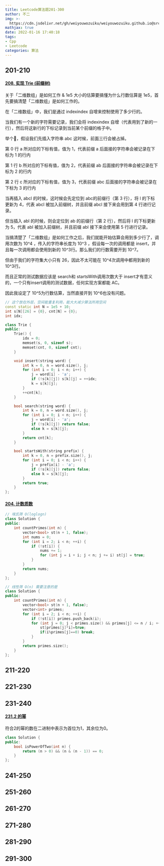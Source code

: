 ```yaml
---
title: Leetcode算法题201-300
author: 不二
img: >-
  https://cdn.jsdelivr.net/gh/weiyouwozuiku/weiyouwozuiku.github.io@src/source/_posts/PageImg/算法/Leetcode算法题201-300.jpeg
mathjax: true
date: 2022-01-16 17:40:18
tags: 
- Cpp
- Leetcode
categories: 算法
---
```


## 201-210

#### [208. 实现 Trie (前缀树)](https://leetcode-cn.com/problems/implement-trie-prefix-tree/)

关于「二维数组」是如何工作 & 1e5 大小的估算要搞懂为什么行数估算是 1e5，首先要搞清楚「二维数组」是如何工作的。

在「二维数组」中，我们是通过 indexindex 自增来控制使用了多少行的。

当我们有一个新的字符需要记录，我们会将 indexindex 自增（代表用到了新的一行），然后将这新行的下标记录到当前某个前缀的格子中。

举个🌰，假设我们先插入字符串 abc 这时候，前面三行会被占掉。

第 0 行 a 所对应的下标有值，值为 1，代表前缀 a 后面接的字符串会被记录在下标为 1 的行内

第 1 行 b 所对应的下标有值，值为 2，代表前缀 ab 后面接的字符串会被记录在下标为 2 的行内

第 2 行 c 所对应的下标有值，值为 3，代表前缀 abc 后面接的字符串会被记录在下标为 3 的行内

当再插入 abcl 的时候，这时候会先定位到 abc的前缀行（第 3 行），将 l 的下标更新为 4，代表 abcl 被加入前缀树，并且前缀 abcl 接下来会用到第 4 行进行记录。

但当插入 abl 的时候，则会定位到 ab 的前缀行（第 2 行），然后将 l 的下标更新为 5，代表 abl 被加入前缀树，并且前缀 abl 接下来会使用第 5 行进行记录。

当搞清楚了「二维数组」是如何工作之后，我们就能开始估算会用到多少行了，调用次数为 10^4 ，传入的字符串长度为 10^3 ，假设每一次的调用都是 insert，并且每一次调用都会使用到新的 10^3行。那么我们的行数需要开到 10^7。

但由于我们的字符集大小只有 26，因此不太可能在 10^4次调用中都用到新的 10^3行。

而且正常的测试数据应该是 search和 startsWith调用次数大于 insert才有意义的，一个只有insert调用的测试数据，任何实现方案都能 AC。

因此我设定了 10^5为行数估算，当然直接开到 10^6也没有问题。

```cpp
// 这个放在外层，空间能重复利用，能大大减少算法所用空间
const static int N = 1e5 + 10;
int s[N][26] = {0}, cnt[N] = {0};
int idx;

class Trie {
public:
    Trie() {
        idx = 0;
        memset(s, 0, sizeof s);
        memset(cnt, 0, sizeof cnt);
    }

    void insert(string word) {
        int k = 0, n = word.size(), j;
        for (int i = 0; i < n; i++) {
            j = word[i] - 'a';
            if (!s[k][j]) s[k][j] = ++idx;
            k = s[k][j];
        }
        ++cnt[k];
    }

    bool search(string word) {
        int k = 0, n = word.size(), j;
        for (int i = 0; i < n; i++) {
            j = word[i] - 'a';
            if (!s[k][j]) return false;
            else k = s[k][j];
        }
        return cnt[k];
    }

    bool startsWith(string prefix) {
        int k = 0, n = prefix.size(), j;
        for (int i = 0; i < n; i++) {
            j = prefix[i] - 'a';
            if (!s[k][j]) return false;
            else k = s[k][j];
        }
        return true;
    }
};
```

#### [204. 计数质数](https://leetcode.cn/problems/count-primes/)

```cpp
// 埃氏筛 O(loglogn)
class Solution {
public:
    int countPrimes(int n) {
        vector<bool> st(n + 1, false);
        int nums = 0;
        for (int i = 2; i < n; ++i) {
            if (!st[i]) {
                nums += 1;
                for (int j = i + i; j < n; j += i) st[j] = true;
            }
        }
        return nums;
    }
};
```

```cpp
// 线性筛 O(n) 需要注意的是
class Solution {
public:
    int countPrimes(int n) {
        vector<bool> st(n + 1, false);
        vector<int> primes;
        for (int i = 2; i < n; ++i) {
            if (!st[i]) primes.push_back(i);
            for (int j = 0; j < primes.size() && primes[j] <= n / i; ++j) {
                st[primes[j]*i]=true;
                if(i%primes[j]==0) break;
            }
        }
        return primes.size();
    }
};
```



## 211-220
## 221-230
## 231-240

#### [231.2 的幂](https://leetcode-cn.com/problems/power-of-two/)

符合2的幂的数在二进制中表示为首位为1，其余位为0。

```cpp
class Solution {
public:
    bool isPowerOfTwo(int n) {
        return (n > 0) && (n & (n - 1)) == 0;
    }
};
```



## 241-250
## 251-260
## 261-270
## 271-280
## 281-290
## 291-300

